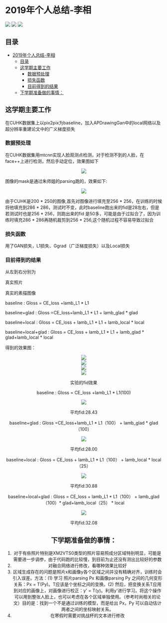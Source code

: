 <!--
 * @Description: 
 * @Author: shaonianruntu
 * @Github: 
 * @Date: 2020-01-17 10:54:53
 * @LastEditTime : 2020-01-23 21:57:19
 -->
# 2019年个人总结-李相

<a href="https://github.com/HDUMIL-Gao-Group"><img src="https://img.shields.io/badge/Organization-%20Gao%20Group%20@%20HDUMIL-blue"></img></a>
<a href="https://github.com/Ausiden"><img src="https://img.shields.io/badge/Auther-李相-yellow"></img></a>
<img src="https://img.shields.io/badge/Grade-研一-ff85c0"></img>

## 目录
- [2019年个人总结-李相](#2019%e5%b9%b4%e4%b8%aa%e4%ba%ba%e6%80%bb%e7%bb%93-%e6%9d%8e%e7%9b%b8)
  - [目录](#%e7%9b%ae%e5%bd%95)
  - [这学期主要工作](#%e8%bf%99%e5%ad%a6%e6%9c%9f%e4%b8%bb%e8%a6%81%e5%b7%a5%e4%bd%9c)
    - [数据预处理](#%e6%95%b0%e6%8d%ae%e9%a2%84%e5%a4%84%e7%90%86)
    - [损失函数](#%e6%8d%9f%e5%a4%b1%e5%87%bd%e6%95%b0)
    - [目前得到的结果](#%e7%9b%ae%e5%89%8d%e5%be%97%e5%88%b0%e7%9a%84%e7%bb%93%e6%9e%9c)
  - [下学期准备做的事情：](#%e4%b8%8b%e5%ad%a6%e6%9c%9f%e5%87%86%e5%a4%87%e5%81%9a%e7%9a%84%e4%ba%8b%e6%83%85)

## 这学期主要工作

在CUHK数据集上以pix2pix为baseline，加入APDrawingGan中的local网络以及超分辨率重建论文中的广义梯度损失

### 数据预处理

在CUHK数据集用mtcnn实现人脸观测点检测，对于检测不到的人脸，在face++上进行检测，然后手动定位，效果图如下

<div align=center>
<img src="lx-assets/1.png"/>
</div>

图像的mask是通过朱师姐的parsing跑的，效果如下:

<div align=center>
<img src="lx-assets/2.png"/>
</div>

由于CUHK是200 * 250的图像,首先对图像进行填充至256 * 256，在训练的时候将他填充到286 * 286，测试时不变，此时baseline跑出来的fid是28左右，但是若测试时也是256 * 256，则跑出来的fid 是50多，可能是由于过拟合了，因为训练时填充286 * 286再随机裁剪到256 * 256,这个随机过程不容易导致过拟合

### 损失函数

用了GAN损失，L1损失、Ggrad（广泛梯度损失）以及Local损失

### 目前得到的结果

从左到右分别为

真实照片

真实的素描图像

baseline  : Gloss = CE_loss +lamb_L1 *  L1

baseline+glad : Gloss =CE_loss+lamb_L1 * L1 + lamb_glad * glad

baseline+local : Gloss = CE_loss + lamb_L1 * L1 + lamb_local * local

baseline+local+glad : Gloss = CE_loss + lamb_L1 * L1 +  lamb_glad * glad+lamb_local * local

得到的效果图：

<div align=center>
<img src="lx-assets/3.jpg"/>
<div align=center>

<div align=center>
<img src="lx-assets/4.jpg"/>
<div align=center>

<div align=center>
<img src="lx-assets/5.jpg"/>
<div align=center>

<div align=center>
<img src="lx-assets/6.jpg"/>
<div align=center>

实验的fid效果

baseline  : Gloss = CE_loss +lamb_L1 *  L1(100)

<div align=center>
<img src="lx-assets/7.png"/>
</div>

平均fid:28.43

baseline+glad : Gloss =CE_loss+lamb_L1 * L1（100） + lamb_glad * glad（100）

<div align=center>
<img src="lx-assets/8.png"/>
</div>

平均fid:28.00

baseline+local : Gloss = CE_loss + lamb_L1 * L1（100） + lamb_local * local（25）

<div align=center>
<img src="lx-assets/9.png"/>
</div>

平均fid:30.88

baseline+local+glad : Gloss = CE_loss + lamb_L1 * L1（100） +  lamb_glad（100）* glad+lamb_local（25） * local

<div align=center>
<img src="lx-assets/10.png"/>
</div>

平均fid:32.08

## 下学期准备做的事情：

1. 对于有些照片特别是XM2VTS0类型的照片容易照成分区域特别明显，可能是需要进一步调参，由于代码跑的比较慢，到目前为止还没有测出比较好的参数
2. 对融合网络进行修改，看哪种效果比较好
3. 区域生成存在的问题是照片x和画像y各个区域之间并没有精确对齐，训练时会引入误差。方法：(1) 学习 照片parsing Px 和画像parsing Py 之间的几何变形关系：Px = T(Py)。T应该是个坐标之间的变换。(2) 然后，把变换关系T应用到对应的画像上，对画像进行校正：y' = T(y)。利用y'进行学习。将这个操作可以用到整张人脸上，也可以考虑在各个区域单独使用。（参考时尚相关的论文）目的是：找到一个不是通过训练的模型，而是给出 Px，Py 可以自动估计两者之间的坐标映射关系。
1. 在寒假时需要对挑战杯的文本进行修改



